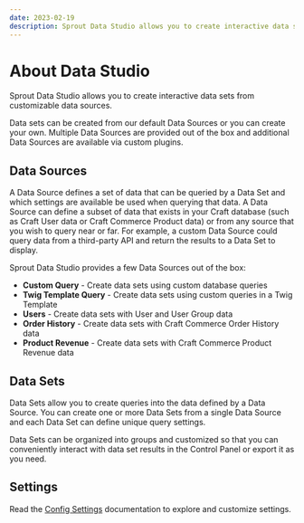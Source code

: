 ```yaml
---
date: 2023-02-19
description: Sprout Data Studio allows you to create interactive data sets from customizable data sources.
---
```


# About Data Studio

Sprout Data Studio allows you to create interactive data sets from customizable data sources.

Data sets can be created from our default Data Sources or you can create your own. Multiple Data Sources are provided out of the box and additional Data Sources are available via custom plugins.

## Data Sources

A Data Source defines a set of data that can be queried by a Data Set and which settings are available be used when querying that data. A Data Source can define a subset of data that exists in your Craft database (such as Craft User data or Craft Commerce Product data) or from any source that you wish to query near or far. For example, a custom Data Source could query data from a third-party API and return the results to a Data Set to display.

Sprout Data Studio provides a few Data Sources out of the box:

- **Custom Query** - Create data sets using custom database queries
- **Twig Template Query** - Create data sets using custom queries in a Twig Template
- **Users** - Create data sets with User and User Group data
- **Order History** - Create data sets with Craft Commerce Order History data
- **Product Revenue** - Create data sets with Craft Commerce Product Revenue data

## Data Sets

Data Sets allow you to create queries into the data defined by a Data Source. You can create one or more Data Sets from a single Data Source and each Data Set can define unique query settings.

Data Sets can be organized into groups and customized so that you can conveniently interact with data set results in the Control Panel or export it as you need.

## Settings

Read the [Config Settings](./../configuration/sprout-config.md) documentation to explore and customize settings.
